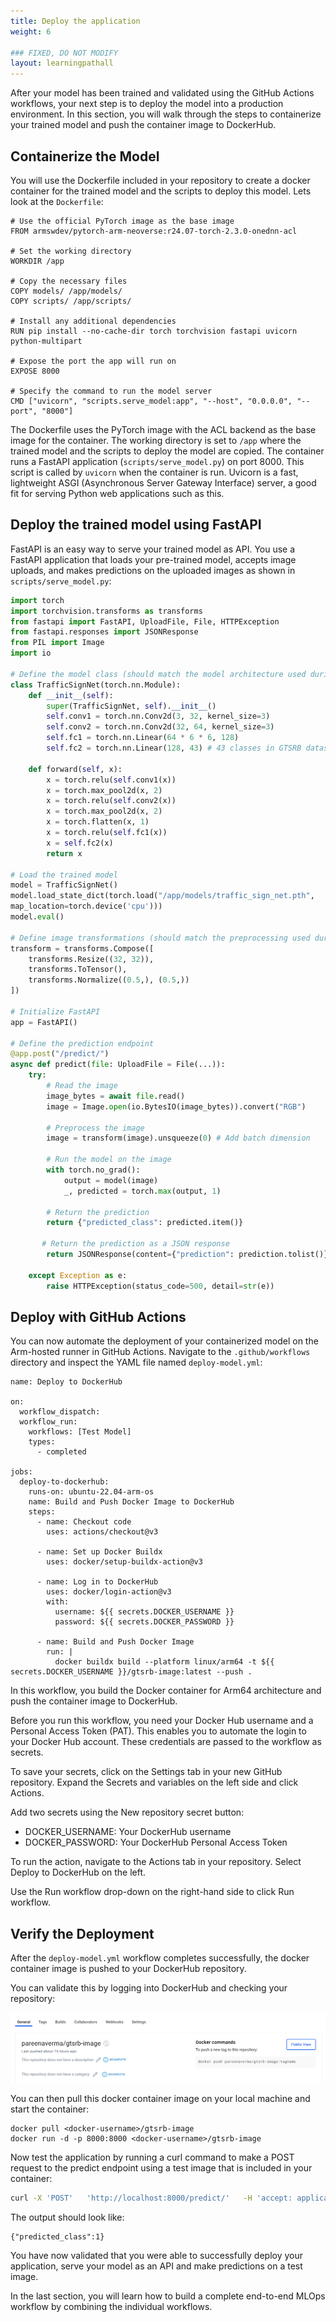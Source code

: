 ```yaml
---
title: Deploy the application
weight: 6

### FIXED, DO NOT MODIFY
layout: learningpathall
---
```


After your model has been trained and validated using the GitHub Actions workflows, your next step is to deploy the model into a production environment.
In this section, you will walk through the steps to containerize your trained model and push the container image to DockerHub.

## Containerize the Model

You will use the Dockerfile included in your repository to create a docker container for the trained model and the scripts to deploy this model. Lets look at the `Dockerfile`:

```console
# Use the official PyTorch image as the base image
FROM armswdev/pytorch-arm-neoverse:r24.07-torch-2.3.0-onednn-acl

# Set the working directory
WORKDIR /app

# Copy the necessary files
COPY models/ /app/models/
COPY scripts/ /app/scripts/

# Install any additional dependencies
RUN pip install --no-cache-dir torch torchvision fastapi uvicorn python-multipart

# Expose the port the app will run on
EXPOSE 8000

# Specify the command to run the model server
CMD ["uvicorn", "scripts.serve_model:app", "--host", "0.0.0.0", "--port", "8000"]
```
The Dockerfile uses the PyTorch image with the ACL backend as the base image for the container. The working directory is set to `/app` where the trained model and the scripts to deploy the model are copied. The container runs a FastAPI application (`scripts/serve_model.py`) on port 8000. This script is called by `uvicorn` when the container is run. Uvicorn is a fast, lightweight ASGI (Asynchronous Server Gateway Interface) server, a good fit for serving Python web applications such as this.

## Deploy the trained model using FastAPI
FastAPI is an easy way to serve your trained model as API. You use a FastAPI application that loads your pre-trained model, accepts image uploads, and makes predictions on the uploaded images as shown in `scripts/serve_model.py`:

```python
import torch
import torchvision.transforms as transforms
from fastapi import FastAPI, UploadFile, File, HTTPException
from fastapi.responses import JSONResponse
from PIL import Image
import io

# Define the model class (should match the model architecture used during training)
class TrafficSignNet(torch.nn.Module):
    def __init__(self):
        super(TrafficSignNet, self).__init__()
        self.conv1 = torch.nn.Conv2d(3, 32, kernel_size=3)
        self.conv2 = torch.nn.Conv2d(32, 64, kernel_size=3)
        self.fc1 = torch.nn.Linear(64 * 6 * 6, 128)
        self.fc2 = torch.nn.Linear(128, 43) # 43 classes in GTSRB dataset

    def forward(self, x):
        x = torch.relu(self.conv1(x))
        x = torch.max_pool2d(x, 2)
        x = torch.relu(self.conv2(x))
        x = torch.max_pool2d(x, 2)
        x = torch.flatten(x, 1)
        x = torch.relu(self.fc1(x))
        x = self.fc2(x)
        return x

# Load the trained model
model = TrafficSignNet()
model.load_state_dict(torch.load("/app/models/traffic_sign_net.pth",
map_location=torch.device('cpu')))
model.eval()

# Define image transformations (should match the preprocessing used during training)
transform = transforms.Compose([
    transforms.Resize((32, 32)),
    transforms.ToTensor(),
    transforms.Normalize((0.5,), (0.5,))
])

# Initialize FastAPI
app = FastAPI()

# Define the prediction endpoint
@app.post("/predict/")
async def predict(file: UploadFile = File(...)):
    try:
        # Read the image
        image_bytes = await file.read()
        image = Image.open(io.BytesIO(image_bytes)).convert("RGB")

        # Preprocess the image
        image = transform(image).unsqueeze(0) # Add batch dimension

        # Run the model on the image
        with torch.no_grad():
            output = model(image)
            _, predicted = torch.max(output, 1)

        # Return the prediction
        return {"predicted_class": predicted.item()}

       # Return the prediction as a JSON response
        return JSONResponse(content={"prediction": prediction.tolist()})

    except Exception as e:
        raise HTTPException(status_code=500, detail=str(e))
```
## Deploy with GitHub Actions

You can now automate the deployment of your containerized model on the Arm-hosted runner in GitHub Actions.
Navigate to the `.github/workflows` directory and inspect the YAML file named `deploy-model.yml`:

```console
name: Deploy to DockerHub

on:
  workflow_dispatch:
  workflow_run:
    workflows: [Test Model]
    types:
      - completed

jobs:
  deploy-to-dockerhub:
    runs-on: ubuntu-22.04-arm-os
    name: Build and Push Docker Image to DockerHub
    steps:
      - name: Checkout code
        uses: actions/checkout@v3

      - name: Set up Docker Buildx
        uses: docker/setup-buildx-action@v3

      - name: Log in to DockerHub
        uses: docker/login-action@v3
        with:
          username: ${{ secrets.DOCKER_USERNAME }}
          password: ${{ secrets.DOCKER_PASSWORD }}

      - name: Build and Push Docker Image
        run: |
          docker buildx build --platform linux/arm64 -t ${{ secrets.DOCKER_USERNAME }}/gtsrb-image:latest --push .
```
In this workflow, you build the Docker container for Arm64 architecture and push the container image to DockerHub.

Before you run this workflow, you need your Docker Hub username and a Personal Access Token (PAT). This enables you to automate the login to your Docker Hub account. These credentials are passed to the workflow as secrets.

To save your secrets, click on the Settings tab in your new GitHub repository. Expand the Secrets and variables on the left side and click Actions.

Add two secrets using the New repository secret button:

 * DOCKER_USERNAME: Your DockerHub username
 * DOCKER_PASSWORD: Your DockerHub Personal Access Token

To run the action, navigate to the Actions tab in your repository. Select Deploy to DockerHub on the left.

Use the Run workflow drop-down on the right-hand side to click Run workflow.

## Verify the Deployment

After the `deploy-model.yml` workflow completes successfully, the docker container image is pushed to your DockerHub repository.

You can validate this by logging into DockerHub and checking your repository:

![dockerhub_img](images/dockerhub_img.png)

You can then pull this docker container image on your local machine and start the container:

```console
docker pull <docker-username>/gtsrb-image
docker run -d -p 8000:8000 <docker-username>/gtsrb-image
```
Now test the application by running a curl command to make a POST request to the predict endpoint using a test image that is included in your container:

```bash
curl -X 'POST'   'http://localhost:8000/predict/'   -H 'accept: application/json'   -H 'Content-Type: multipart/form-data'   -F 'file=@test-img.png;type=image/png'
```
The output should look like:
```ouput
{"predicted_class":1}
```

You have now validated that you were able to successfully deploy your application, serve your model as an API and make predictions on a test image.

In the last section, you will learn how to build a complete end-to-end MLOps workflow by combining the individual workflows.
